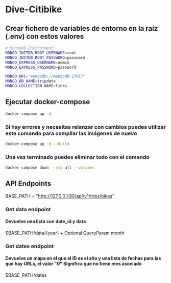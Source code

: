 # Dive-Citibike

## Crear fichero de variables de entorno en la raíz (.env) con estos valores
```bash
# MongoDB Environment
MONGO_INITDB_ROOT_USERNAME=root
MONGO_INITDB_ROOT_PASSWORD=password
MONGO_EXPRESS_USERNAME=admin
MONGO_EXPRESS_PASSWORD=password

MONGO_URI="mongodb://mongodb:27017"
MONGO_DB_NAME=tripdata
MONGO_COLLECTION_NAME=links
```

## Ejecutar docker-compose
```bash
docker-compose up -d
```

### Si hay errores y necesitas relanzar con cambios puedes utilizar este comando para compilar las imágenes de nuevo
```bash
docker-compose up -d --build
```

### Una vez terminado puedes eliminar todo con el comando
```bash
docker-compose down --rmi all --volumes
```

## API Endpoints
BASE_PATH = "http://127.0.0.1:80/api/v1/trips/bikes"

### Get data endpoint
#### Devuelve una lista con date_id y data
$BASE_PATH/data/{year}
+
Optional QueryParam month

### Get dates endpoint
#### Devuelve un mapa en el que el ID es el año y una lista de fechas para las que hay URLs, el valor "0" Significa que no tiene mes asociado
$BASE_PATH/dates
